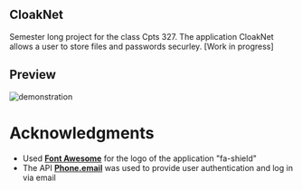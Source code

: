 ## CloakNet
Semester long project for the class Cpts 327. The application CloakNet allows a user to store files and passwords securley. [Work in progress]

## Preview
![demonstration](https://github.com/user-attachments/assets/eb588665-3017-4f64-9606-535efd63e00a)


# Acknowledgments
- Used **[Font Awesome](https://fontawesome.com/)** for the logo of the application "fa-shield"
- The API **[Phone.email](https://www.phone.email/)** was used to provide user authentication and log in via email
